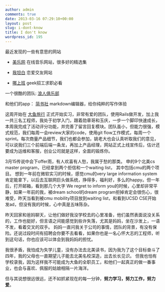 ```yaml
---
author: admin
comments: true
date: 2013-03-16 07:29:10+00:00
layout: post
slug: i-dont-know
title: I don't know
wordpress_id: 195
---
```


最近发现的一些有意思的网站





  * [美乐网](http://www.meile.com/) 在线音乐网站，很多好的精选集


  * [我坦白](http://wotanbai.com/) 恋爱交友网站


  * [哪上班](http://www.nashangban.com/) geek招工求职必看





一个很酷的团队:
[浪人俱乐部](http://roninsclub.com/about)





和他们的app：
[简书社](http://jianshu.io/) markdown编辑器，给你纯粹的写作体验



这周开始在 [大鱼旅行](http://www.fishtrip.cn) 正式开始实习，非常有爱的团队，使用Rails做开发，加上我一共三名工程师，我处于初学入门，跟着勋章哥和玉庆，一步一个脚印快速成长，本周我完成了活动评分功能，并完善了留言回复模块。团队虽小，但能力很强，模式规范，我们每周一会review大家的code，使用git flow工作模式，每周一个sprint。每次商量产品细节，我们也都会参加，姚老大也会认真听取我们的意见，可以说我们三个前端后端一条龙，再加上产品经理，网站正式上线宣传后，估计还要成为运维和客服，创业公司就是这样，全面的锻炼你。

3月15传说中会下offer雨，有人欢喜有人愁，我属于愁的那类。 申的9个北美cs master program，已经拿到两个拒信和一个waiting list， 其中包括cmu的两个项目。 想到一年前在微软实习的时候，感觉cmu的very large information system肯定能拿下，以后去互联网巨头做系统，挣得多，福利好，多么的happy。但一年后，打开邮箱，看到那几个大字 We regret to inform you的时候，心里却非常平静，如果一年前的我，被dream school的dream program拒掉肯定会很伤心，很难受，昨天当看到被cmu mobility项目放到waiting list，和看到UCSD CSE开始发ad，但没有我的时候，心中真是五味陈杂。

昨天回家和爸妈聊天，让他们做好我没学校去的心里准备，他们虽然表面说没关系的，工作也挺好，但言语之间能感觉到些许失落，尤其是妈妈，坐在沙发上，一语不发，看着交叉的双手。 妈妈一直问我关于公司的事情，团队的背景，有没有保险。还说过段时间有招聘会你要不去看看，如果你也是一名心怀大志的工程师，听到这句话，你也应该可以体会到我妈妈的担忧。

我很矛盾，我怕成为失学儿童，没有办法去北美读书，因为我为了这个目标奋斗了四年，我的父母也一直期望儿子能去北美名校深造，出去长长见识。 但我也怕有学校录我，因为这样我不可能成为大鱼的全职员工，和他们一起真正的做一番事业，也会与喜欢、佩服的姑娘相隔一片海洋。

但与其说想很远很远，还不如抓紧现在的每一分钟，**努力学习，努力工作，努力爱**。

